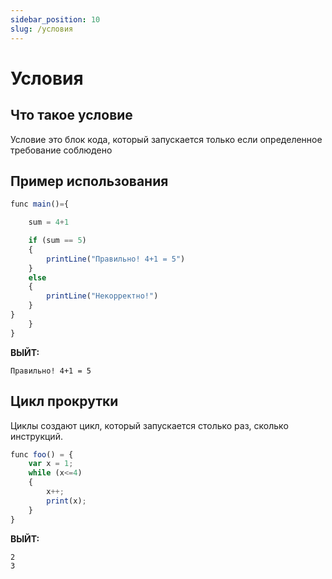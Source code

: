 ```yaml
---
sidebar_position: 10
slug: /условия
---
```


# Условия

## Что такое условие
Условие это блок кода, который запускается только если определенное требование соблюдено

## Пример использования
```jsx
func main()={

    sum = 4+1

    if (sum == 5)
    {
        printLine("Правильно! 4+1 = 5")
    }
    else
    {
        printLine("Некорректно!")
    }
}
    }
}
```
**ВЫЙТ:**

`Правильно! 4+1 = 5`


## Цикл прокрутки
Циклы создают цикл, который запускается столько раз, сколько инструкций.

```jsx
func foo() = {
    var x = 1;
    while (x<=4)
    {
        x++;
        print(x);
    }
}
```
**ВЫЙТ:**

```
2
3
```